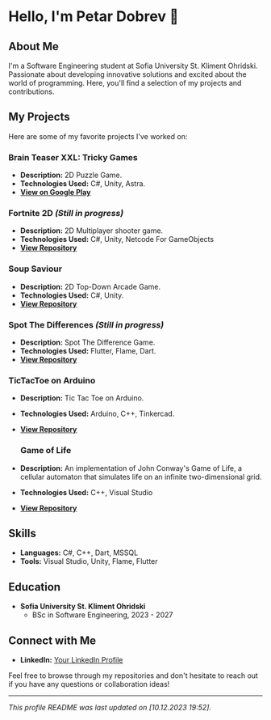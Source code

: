 # Hello, I'm Petar Dobrev 👋

## About Me
I'm a Software Engineering student at Sofia University St. Kliment Ohridski. Passionate about developing innovative solutions and excited about the world of programming. Here, you'll find a selection of my projects and contributions.

## My Projects
Here are some of my favorite projects I've worked on:

### Brain Teaser XXL: Tricky Games
- **Description:** 2D Puzzle Game.
- **Technologies Used:** C#, Unity, Astra.
- **[View on Google Play](https://play.google.com/store/apps/details?id=com.rabbitmountain.puzzle1&hl=en&gl=US)**

### Fortnite 2D *(Still in progress)*
- **Description:** 2D Multiplayer shooter game.
- **Technologies Used:** C#, Unity, Netcode For GameObjects
- **[View Repository](https://github.com/peterdobrev/Fortnite2D)**

### Soup Saviour
- **Description:** 2D Top-Down Arcade Game.
- **Technologies Used:** C#, Unity.
- **[View Repository](https://github.com/peterdobrev/soup-saviour)**

### Spot The Differences *(Still in progress)*
- **Description:** Spot The Difference Game.
- **Technologies Used:** Flutter, Flame, Dart.
- **[View Repository](https://github.com/peterdobrev/spot-the-differences-application)**

### TicTacToe on Arduino
- **Description:** Tic Tac Toe on Arduino.
- **Technologies Used:** Arduino, C++, Tinkercad.
- **[View Repository](https://github.com/peterdobrev/tic-tac-toe-arduino)**

  ### Game of Life
- **Description:** An implementation of John Conway's Game of Life, a cellular automaton that simulates life on an infinite two-dimensional grid.
- **Technologies Used:** C++, Visual Studio
- **[View Repository](https://github.com/peterdobrev/Game-of-Life---UP-FMI-Project)**


## Skills
- **Languages:** C#, C++, Dart, MSSQL
- **Tools:** Visual Studio, Unity, Flame, Flutter

## Education
- **Sofia University St. Kliment Ohridski**
  - BSc in Software Engineering, 2023 - 2027

## Connect with Me
- **LinkedIn:** [Your LinkedIn Profile](https://www.linkedin.com/in/peterdobrev/)

Feel free to browse through my repositories and don't hesitate to reach out if you have any questions or collaboration ideas!

---
*This profile README was last updated on [10.12.2023 19:52].*

